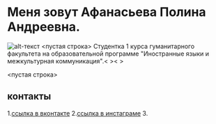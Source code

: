 # Меня зовут Афанасьева Полина Андреевна.
![alt-текст](https://vk.com/photo63205800_456239887.jpg "Необязательный титул")
<пустая строка>
 Студентка 1 курса гуманитарного факультета на образовательной программе "Иностранные языки и межкультурная коммуникация".< >< >
 
<пустая строка>
## контакты 
 1.[ссылка в вконтакте](hhtp://www.vk.com/polinaaf/)
 2.[ссылка в инстаграме](hhtp://www.instagram.com/tiskau_tornado/)
 3.
 



